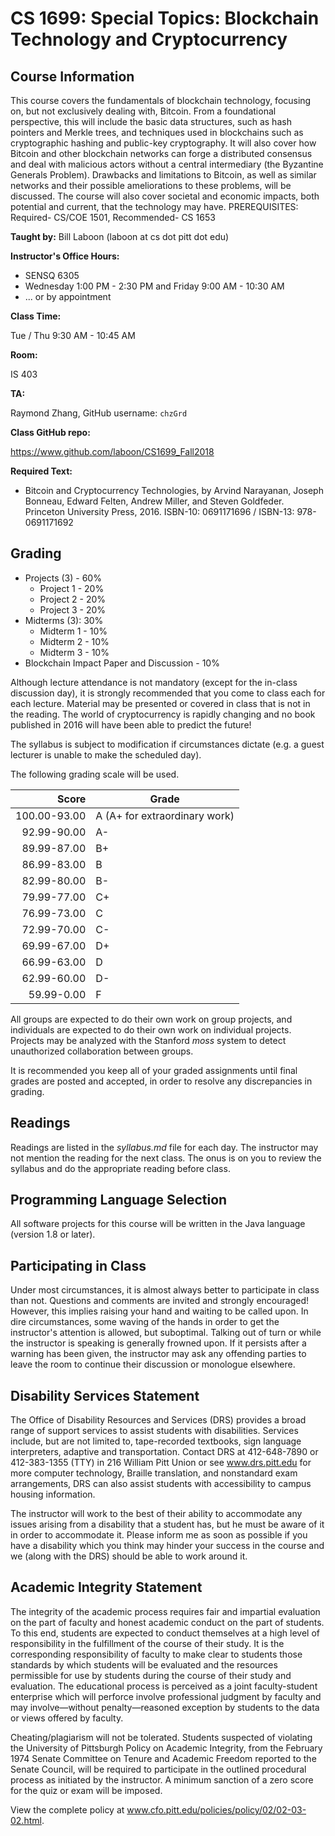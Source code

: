 # CS 1699: Special Topics: Blockchain Technology and Cryptocurrency

## Course Information

This course covers the fundamentals of blockchain technology, focusing on, but not exclusively dealing with, Bitcoin. From a foundational perspective, this will include the basic data structures, such as hash pointers and Merkle trees, and techniques used in blockchains such as cryptographic hashing and public-key cryptography. It will also cover how Bitcoin and other blockchain networks can forge a distributed consensus and deal with malicious actors without a central intermediary (the Byzantine Generals Problem). Drawbacks and limitations to Bitcoin, as well as similar networks and their possible ameliorations to these problems, will be discussed. The course will also cover societal and economic impacts, both potential and current, that the technology may have. PREREQUISITES: Required- CS/COE 1501, Recommended- CS 1653

**Taught by:** Bill Laboon (laboon at cs dot pitt dot edu)

**Instructor's Office Hours:**

  * SENSQ 6305
  * Wednesday 1:00 PM - 2:30 PM and Friday 9:00 AM - 10:30 AM
  * ... or by appointment

**Class Time:**

Tue / Thu 9:30 AM - 10:45 AM

**Room:**

IS 403

**TA:**

Raymond Zhang, GitHub username: `chzGrd`

**Class GitHub repo:**

https://www.github.com/laboon/CS1699_Fall2018

**Required Text:**

  * Bitcoin and Cryptocurrency Technologies, by Arvind Narayanan, Joseph Bonneau, Edward Felten, Andrew Miller, and Steven Goldfeder.  Princeton University Press, 2016.  ISBN-10: 0691171696 / ISBN-13: 978-0691171692

## Grading

  * Projects (3) - 60%
    * Project 1 - 20%
    * Project 2 - 20%
    * Project 3 - 20%
  * Midterms (3): 30%
    * Midterm 1 - 10%
    * Midterm 2 - 10%
    * Midterm 3 - 10%
  * Blockchain Impact Paper and Discussion - 10%


Although lecture attendance is not mandatory (except for the in-class discussion day), it is strongly recommended that you come to class each for each lecture.  Material may be presented or covered in class that is not in the reading.  The world of cryptocurrency is rapidly changing and no book published in 2016 will have been able to predict the future!

The syllabus is subject to modification if circumstances dictate (e.g. a guest lecturer is unable to make the scheduled day).

The following grading scale will be used.

Score  | Grade
-----: | ------------------------------
100.00-93.00 | A (A+ for extraordinary work)
92.99-90.00  | A-
89.99-87.00  | B+
86.99-83.00  | B
82.99-80.00  | B-
79.99-77.00  | C+
76.99-73.00  | C
72.99-70.00  | C-
69.99-67.00  | D+
66.99-63.00  | D
62.99-60.00  | D-
59.99-0.00   | F

All groups are expected to do their own work on group projects, and individuals are expected to do their own work on individual projects.  Projects may be analyzed with the Stanford _moss_ system to detect unauthorized collaboration between groups.

It is recommended you keep all of your graded assignments until final grades are posted and accepted, in order to resolve any discrepancies in grading.

## Readings

Readings are listed in the _syllabus.md_ file for each day.  The instructor may not mention the reading for the next class.  The onus is on you to review the syllabus and do the appropriate reading before class.

## Programming Language Selection

All software projects for this course will be written in the Java language (version 1.8 or later).

## Participating in Class

Under most circumstances, it is almost always better to participate in class than not.  Questions and comments are invited and strongly encouraged!  However, this implies raising your hand and waiting to be called upon.  In dire circumstances, some waving of the hands in order to get the instructor's attention is allowed, but suboptimal.  Talking out of turn or while the instructor is speaking is generally frowned upon.  If it persists after a warning has been given, the instructor may ask any offending parties to leave the room to continue their discussion or monologue elsewhere.

## Disability Services Statement

The Office of Disability Resources and Services (DRS) provides a broad range of support services to assist students with disabilities. Services include, but are not limited to, tape-recorded textbooks, sign language interpreters, adaptive and transportation. Contact DRS at 412-648-7890 or 412-383-1355 (TTY) in 216 William Pitt Union or see www.drs.pitt.edu for more computer technology, Braille translation, and nonstandard exam arrangements, DRS can also assist students with accessibility to campus housing information.

The instructor will work to the best of their ability to accommodate any issues arising from a disability that a student has, but he must be aware of it in order to accommodate it.  Please inform me as soon as possible if you have a disability which you think may hinder your success in the course and we (along with the DRS) should be able to work around it.

## Academic Integrity Statement

The integrity of the academic process requires fair and impartial evaluation on the part of faculty and honest academic conduct on the part of students. To this end, students are expected to conduct themselves at a high level of responsibility in the fulfillment of the course of their study. It is the corresponding responsibility of faculty to make clear to students those standards by which students will be evaluated and the resources permissible for use by students during the course of their study and evaluation. The educational process is perceived as a joint faculty-student enterprise which will perforce involve professional judgment by faculty and may involve—without penalty—reasoned exception by students to the data or views offered by faculty.

Cheating/plagiarism will not be tolerated. Students suspected of violating the University of Pittsburgh Policy on Academic Integrity, from the February 1974 Senate Committee on Tenure and Academic Freedom reported to the Senate Council, will be required to participate in the outlined procedural process as initiated by the instructor. A minimum sanction of a zero score for the quiz or exam will be imposed.

View the complete policy at www.cfo.pitt.edu/policies/policy/02/02-03-02.html.